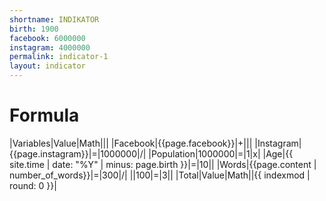 ```yaml
---
shortname: INDIKATOR
birth: 1900
facebook: 6000000
instagram: 4000000
permalink: indicator-1
layout: indicator
---
```


# Formula

|Variables|Value|Math|||
|Facebook|{{page.facebook}}|+|||
|Instagram|{{page.instagram}}|=|1000000|/|
|Population|1000000|=|1|x|
|Age|{{ site.time | date: "%Y" | minus: page.birth }}|=|10||
|Words|{{page.content | number_of_words}}|=|300|/|
||100|=|3||
|Total|Value|Math||{{ indexmod | round: 0 }}|
